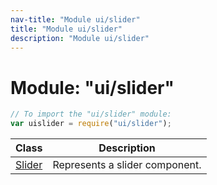 ```yaml
---
nav-title: "Module ui/slider"
title: "Module ui/slider"
description: "Module ui/slider"
---
```

# Module: "ui/slider"

``` JavaScript
// To import the "ui/slider" module:
var uislider = require("ui/slider");
```

Class | Description
------|------------
[Slider](../../ui/slider/Slider.md) | Represents a slider component.